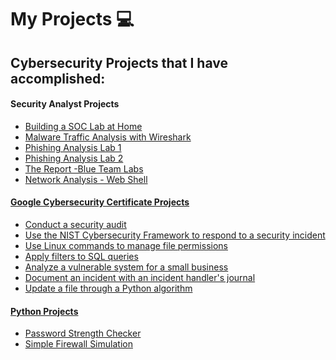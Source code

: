 # My Projects 💻
## Cybersecurity Projects that I have accomplished:
#### Security Analyst Projects
- <a href="https://github.com/ChadJDMoore/Building-a-SOC-Lab-at-Home">Building a SOC Lab at Home
- <a href="https://github.com/ChadJDMoore/Malware-Traffic-Analysis-with-Wireshark">Malware Traffic Analysis with Wireshark
- <a href="https://github.com/ChadJDMoore/Phishing-Analysis-Lab-1">Phishing Analysis Lab 1
- <a href="https://github.com/ChadJDMoore/Phishing-Analysis-Lab-2">Phishing Analysis Lab 2
- <a href="https://github.com/ChadJDMoore/The-Report-Blue-Team-Labs">The Report -Blue Team Labs
- <a href="https://github.com/ChadJDMoore/Network-Analysis-Web-Shell">Network Analysis - Web Shell

#### Google Cybersecurity Certificate Projects
- <a href="https://github.com/ChadJDMoore/Conduct-a-security-audit">Conduct a security audit
- <a href="https://github.com/ChadJDMoore/Use-the-NIST-Cybersecurity-Framework-to-respond-to-a-security-incident">Use the NIST Cybersecurity Framework to respond to a security incident
- <a href="https://github.com/ChadJDMoore/Use-Linux-commands-to-manage-file-permissions">Use Linux commands to manage file permissions
- <a href="https://github.com/ChadJDMoore/Apply-filters-to-SQL-queries">Apply filters to SQL queries
- <a href="https://github.com/ChadJDMoore/Analyze-a-vulnerable-system-for-a-small-business">Analyze a vulnerable system for a small business
- <a href="https://github.com/ChadJDMoore/Document-an-incident-with-an-incident-handler-s-journal">Document an incident with an incident handler's journal
- <a href="https://github.com/ChadJDMoore/Update-a-file-through-a-Python-algorithm">Update a file through a Python algorithm

#### Python Projects
- <a href="https://github.com/ChadJDMoore/Password-Strength-Checker">Password Strength Checker
- <a href="https://github.com/ChadJDMoore/Simple-Firewall-Simulation">Simple Firewall Simulation
